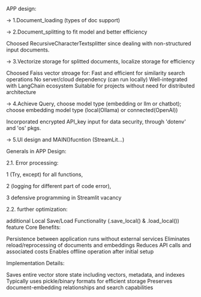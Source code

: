 APP design:

-> 1.Document_loading (types of doc support)

-> 2.Document_splitting to fit model and better efficiency

Choosed RecursiveCharacterTextsplitter since dealing with non-structured input documents.

-> 3.Vectorize storage for splitted documents, localize storage for efficiency

Choosed Faiss vector stroage for:
Fast and efficient for similarity search operations
No server/cloud dependency (can run locally)
Well-integrated with LangChain ecosystem
Suitable for projects without need for distributed architecture

-> 4.Achieve Query, choose model type (embedding or llm or chatbot); choose embedding model type (local(Ollama) or connected(OpenAI))

Incorporated encrypted API_key input for data security, through 'dotenv' and 'os' pkgs.

-> 5.UI design and MAIN()fucntion (StreamLit...)





Generals in APP Design:

2.1. Error processing:

1 (Try, except) for all functions,

2 (logging for different part of code error),

3 defensive programming in Streamlit vacancy

2.2. further optimization:

additional Local Save/Load Functionality (.save_local() & .load_local()) feature
Core Benefits:

Persistence between application runs without external services Eliminates reload/reprocessing of documents and embeddings Reduces API calls and associated costs Enables offline operation after initial setup

Implementation Details:

Saves entire vector store state including vectors, metadata, and indexes Typically uses pickle/binary formats for efficient storage Preserves document-embedding relationships and search capabilities

